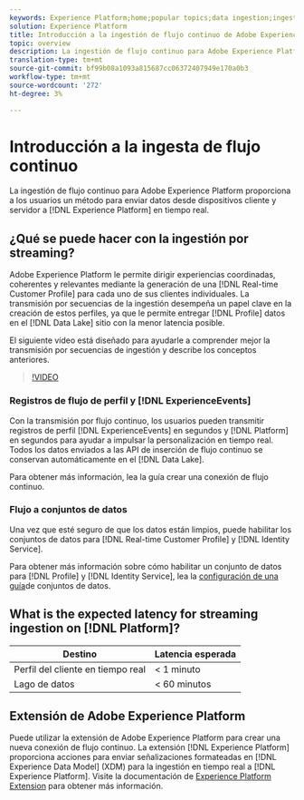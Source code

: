 ```yaml
---
keywords: Experience Platform;home;popular topics;data ingestion;ingested data;streaming
solution: Experience Platform
title: Introducción a la ingestión de flujo continuo de Adobe Experience Platform
topic: overview
description: La ingestión de flujo continuo para Adobe Experience Platform proporciona a los usuarios un método para enviar datos desde dispositivos cliente y servidor al Experience Platform en tiempo real.
translation-type: tm+mt
source-git-commit: bf99b08a1093a815687cc06372407949e170a0b3
workflow-type: tm+mt
source-wordcount: '272'
ht-degree: 3%

---
```



# Introducción a la ingesta de flujo continuo

La ingestión de flujo continuo para Adobe Experience Platform proporciona a los usuarios un método para enviar datos desde dispositivos cliente y servidor a [!DNL Experience Platform] en tiempo real.

## ¿Qué se puede hacer con la ingestión por streaming?

Adobe Experience Platform le permite dirigir experiencias coordinadas, coherentes y relevantes mediante la generación de una [!DNL Real-time Customer Profile] para cada uno de sus clientes individuales. La transmisión por secuencias de la ingestión desempeña un papel clave en la creación de estos perfiles, ya que le permite entregar [!DNL Profile] datos en el [!DNL Data Lake] sitio con la menor latencia posible.

El siguiente vídeo está diseñado para ayudarle a comprender mejor la transmisión por secuencias de ingestión y describe los conceptos anteriores.

>[!VIDEO](https://video.tv.adobe.com/v/28425?quality=12&learn=on)

### Registros de flujo de perfil y [!DNL ExperienceEvents]

Con la transmisión por flujo continuo, los usuarios pueden transmitir registros de perfil [!DNL ExperienceEvents] en segundos y [!DNL Platform] en segundos para ayudar a impulsar la personalización en tiempo real. Todos los datos enviados a las API de inserción de flujo continuo se conservan automáticamente en el [!DNL Data Lake].

Para obtener más información, lea la guía [](../tutorials/create-streaming-connection.md) crear una conexión de flujo continuo.

### Flujo a conjuntos de datos

Una vez que esté seguro de que los datos están limpios, puede habilitar los conjuntos de datos para [!DNL Real-time Customer Profile] y [!DNL Identity Service].

Para obtener más información sobre cómo habilitar un conjunto de datos para [!DNL Profile] y [!DNL Identity Service], lea la [configuración de una guía](../../profile/tutorials/dataset-configuration.md)de conjuntos de datos.

## What is the expected latency for streaming ingestion on [!DNL Platform]?

| Destino | Latencia esperada |
| --------- | ---------------- |
| Perfil del cliente en tiempo real | &lt; 1 minuto |
| Lago de datos | &lt; 60 minutos |

## Extensión de Adobe Experience Platform

Puede utilizar la extensión de Adobe Experience Platform para crear una nueva conexión de flujo continuo. La extensión [!DNL Experience Platform] proporciona acciones para enviar señalizaciones formateadas en [!DNL Experience Data Model] (XDM) para la ingestión en tiempo real a [!DNL Experience Platform]. Visite la documentación de [Experience Platform Extension](https://docs.adobe.com/content/help/en/launch/using/extensions-ref/adobe-extension/adobe-experience-platform-extension.html) para obtener más información.